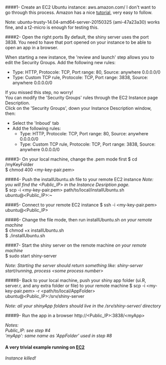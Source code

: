 ####1- Create an EC2 Ubuntu instance: aws.amazon.com/
I don't want to go through this process. Amazon has a nice [tutorial](http://docs.aws.amazon.com/AWSEC2/latest/UserGuide/EC2_GetStarted.html), very easy to follow.

Note:
ubuntu-trusty-14.04-amd64-server-20150325 (ami-47a23a30) works fine, and a t2-micro is enough for testing this.

####2- Open the right ports
By default, the shiny server uses the port 3838. You need to have that port opened on your instance to be able
to open an app in a browser.

When starting a new instance, the 'review and launch' step allows you to edit the Security Groups.
Add the following new rules:
- Type: HTTP, Protocole: TCP, Port range: 80, Source: anywhere 0.0.0.0/0
- Type: Custom TCP rule, Protocole: TCP, Port range: 3838, Source: anywhere 0.0.0.0/0

If you missed this step, no worry!  
You can modify the 'Security Groups' rules through the EC2 Instance page Description.  
Click on the 'Security Groups', down your Instance Description window, then:
- Select the 'Inboud' tab
- Add the following rules:
	- Type: HTTP, Protocole: TCP, Port range: 80, Source: anywhere 0.0.0.0/0
	- Type: Custom TCP rule, Protocole: TCP, Port range: 3838, Source: anywhere 0.0.0.0/0


####3- On your local machine, change the .pem mode first
$ cd /myKeyFolder  
$ chmod 400 \<my-key-pair.pem\>

####4- Push the installUbuntu.sh file to your remote EC2 instance
_Note: you will find the \<Public_IP\> in the Instance Desription page._  
$ scp -i \<my-key-pair.pem\> path/to/local/installUbuntu.sh ubuntu@\<Public_IP\>:~  

####5- Connect to your remote EC2 instance
$ ssh -i \<my-key-pair.pem\> ubuntu@\<Public_IP\>

####6- Change the file mode, then run installUbuntu.sh
_on your remote machine_  
$ chmod +x installUbuntu.sh  
$ ./installUbuntu.sh

####7- Start the shiny server on the remote machine
_on your remote machine_  
$ sudo start shiny-server  

_Note: Starting the server should return something like: shiny-server start/running, process \<some process number\>_

####8- Back to your local machine, push your shiny app folder (ui.R, server.r, and any extra folder or file) to your remote machine
$ scp -i \<my-key-pair.pem\> -r \<path/to/local/AppFolder\> ubuntu@\<Public_IP\>:/srv/shiny-server

_Note: all your shinyApp folders should live in the /srv/shiny-server/ directory_

####9- Run the app in a browser
http://\<Public_IP\>:3838/\<myApp\>

_Notes:_  
_Public\_IP: see step \#4_  
_'myApp': same name as 'AppFolder' used in step \#8_

#### A very trivial example running on [EC2](http://52.17.91.68:3838/basics/)
_Instance killed!_
